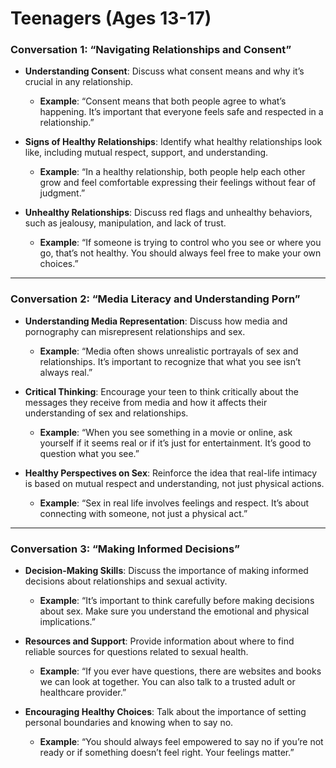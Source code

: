 # Teenagers (Ages 13-17)

### **Conversation 1: “Navigating Relationships and Consent”**
- **Understanding Consent**: Discuss what consent means and why it’s crucial in any relationship.
  - **Example**: “Consent means that both people agree to what’s happening. It’s important that everyone feels safe and respected in a relationship.”

- **Signs of Healthy Relationships**: Identify what healthy relationships look like, including mutual respect, support, and understanding.
  - **Example**: “In a healthy relationship, both people help each other grow and feel comfortable expressing their feelings without fear of judgment.”

- **Unhealthy Relationships**: Discuss red flags and unhealthy behaviors, such as jealousy, manipulation, and lack of trust.
  - **Example**: “If someone is trying to control who you see or where you go, that’s not healthy. You should always feel free to make your own choices.”

---

### **Conversation 2: “Media Literacy and Understanding Porn”**
- **Understanding Media Representation**: Discuss how media and pornography can misrepresent relationships and sex.
  - **Example**: “Media often shows unrealistic portrayals of sex and relationships. It’s important to recognize that what you see isn’t always real.”

- **Critical Thinking**: Encourage your teen to think critically about the messages they receive from media and how it affects their understanding of sex and relationships.
  - **Example**: “When you see something in a movie or online, ask yourself if it seems real or if it’s just for entertainment. It’s good to question what you see.”

- **Healthy Perspectives on Sex**: Reinforce the idea that real-life intimacy is based on mutual respect and understanding, not just physical actions.
  - **Example**: “Sex in real life involves feelings and respect. It’s about connecting with someone, not just a physical act.”

---

### **Conversation 3: “Making Informed Decisions”**
- **Decision-Making Skills**: Discuss the importance of making informed decisions about relationships and sexual activity.
  - **Example**: “It’s important to think carefully before making decisions about sex. Make sure you understand the emotional and physical implications.”

- **Resources and Support**: Provide information about where to find reliable sources for questions related to sexual health.
  - **Example**: “If you ever have questions, there are websites and books we can look at together. You can also talk to a trusted adult or healthcare provider.”

- **Encouraging Healthy Choices**: Talk about the importance of setting personal boundaries and knowing when to say no.
  - **Example**: “You should always feel empowered to say no if you’re not ready or if something doesn’t feel right. Your feelings matter.”

